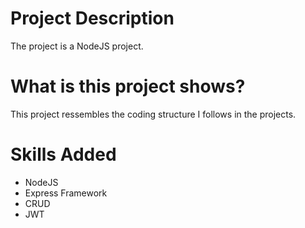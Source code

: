 # Project Description 
The project is a NodeJS project.

# What is this project shows?
This project ressembles the coding structure I follows in the projects. 

# Skills Added
- NodeJS
- Express Framework
- CRUD
- JWT
